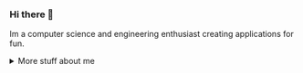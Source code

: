 ### Hi there 👋

Im a computer science and engineering enthusiast creating applications for fun.

<details>
<summary>
  More stuff about me
</summary>

### What I do

I do almost any type of programming I can , approching every challenge with an open mindset and being ready to learn. Primarily I develop low level and desktop applications with some web development. I have spent time around a multitude of operating systems, programming languges and other systems requiring me to constantly learn new technologies. While most of my work is on github, some of what I do does not have enough substance to be uploaded to github. I am really passionate about systems programming and electrical engineering, and plan to study it in college. I also spend time taking on mechanical enginnering projects such as building DIY sim racing cockpits and building robots for Vex Robotics competitions.

### Github Stats

![Github Stats](https://github-readme-stats.vercel.app/api/?username=tubaplayerdis&show_icons=true&count_private=true&theme=monokai)

## My skills 📜

### Web Technologies
 - JavaScript
 - HTML
 - CSS
 - TypeScript
 - Bootstrap
 - Node.js

### Application Technologies
 - C
 - C++
 - Boost C++
 - WinUI 3 C++
 - OpenGl
 - Java Native Interface
 - Java Vitrual Machine Tool Interface
 - Java
 - Java Swing
 - Java FX
 - C#
 - WinForms C#
 - WPF C#
 - WinUI 3 C#
 - Python
 - Beamng Lua

### Integrated System Technologies
 - Raspberry PI
 - Arduino
 - TI-Nspire
 - Micropython

### Operating Systems
 - Windows 10/11
 - Raspbian
 - Chrome OS
 - Debian

## What I'm currently learning 📚

- Vex Robotics C++/Python
- PyGame
- Advanced Fusion 360

### Languages Use

![UsedL anguages](https://github-readme-stats.vercel.app/api/top-langs/?username=tubaplayerdis&show_icons=true&count_private=true&theme=monokai&langs_count=10&layout=compact)

</details>
